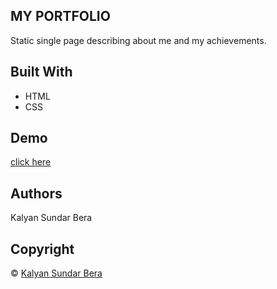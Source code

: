 ## MY PORTFOLIO
Static single page describing about me and my achievements.

## Built With
- HTML
- CSS

## Demo
[click here](https://my-portfolio-1625.herokuapp.com/)

## Authors
Kalyan Sundar Bera

## Copyright
© [Kalyan Sundar Bera](https://github.com/kalyan1602)
